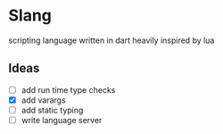# Slang
scripting language written in dart
heavily inspired by lua

## Ideas
- [ ] add run time type checks
- [x] add varargs 
- [ ] add static typing
- [ ] write language server
